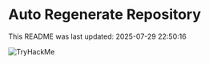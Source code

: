 # Auto Regenerate Repository

This README was last updated: 2025-07-29 22:50:16

 ![TryHackMe](https://tryhackme.com/badge/533634)